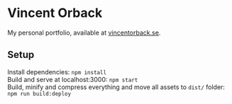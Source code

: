 # Vincent Orback
My personal portfolio, available at [vincentorback.se](https://vincentorback.se).

## Setup
Install dependencies: `npm install`  
Build and serve at localhost:3000: `npm start`  
Build, minify and compress everything and move all assets to `dist/` folder: `npm run build:deploy`
